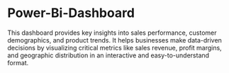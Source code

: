 # Power-Bi-Dashboard
This dashboard provides key insights into sales performance, customer demographics, and product trends. It helps businesses make data-driven decisions by visualizing critical metrics like sales revenue, profit margins, and geographic distribution in an interactive and easy-to-understand format.
